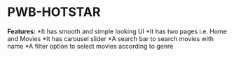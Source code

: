 # PWB-HOTSTAR
**Features:**
*It has smooth and simple looking UI
*It has two pages i.e. Home and Movies
*It has carousel slider
*A search bar to search movies with name
*A filter option to select movies according to genre

